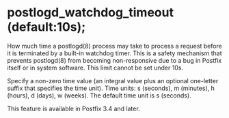 # postlogd_watchdog_timeout (default:10s); 

 How much time a postlogd(8) process may take to process a request
before it is terminated by a built-in watchdog timer. This is a
safety mechanism that prevents postlogd(8) from becoming non-responsive
due to a bug in Postfix itself or in system software. This limit
cannot be set under 10s. 

 Specify a non-zero time value (an integral value plus an optional
one-letter suffix that specifies the time unit).  Time units: s
(seconds), m (minutes), h (hours), d (days), w (weeks).
The default time unit is s (seconds).  

 This feature is available in Postfix 3.4 and later.  



